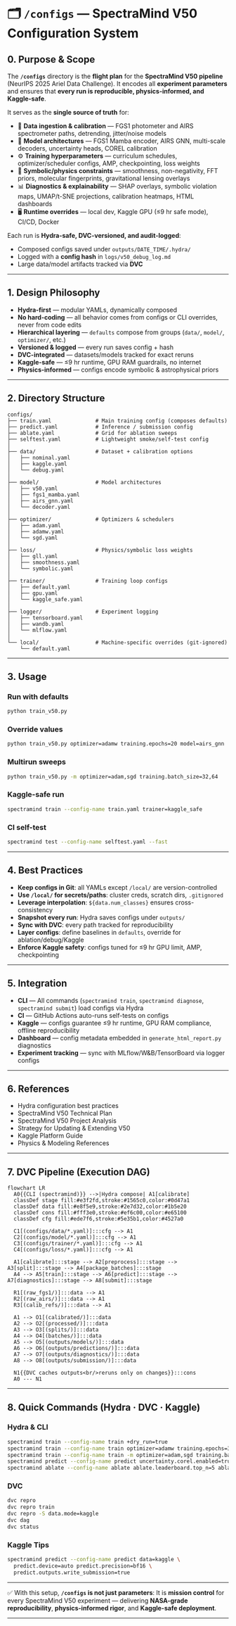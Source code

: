# 🗂️ `/configs` — SpectraMind V50 Configuration System

## 0. Purpose & Scope

The **`/configs`** directory is the **flight plan** for the **SpectraMind V50 pipeline** (NeurIPS 2025 Ariel Data Challenge).
It encodes all **experiment parameters** and ensures that **every run is reproducible, physics-informed, and Kaggle-safe**.

It serves as the **single source of truth** for:

* 📡 **Data ingestion & calibration** — FGS1 photometer and AIRS spectrometer paths, detrending, jitter/noise models
* 🧠 **Model architectures** — FGS1 Mamba encoder, AIRS GNN, multi-scale decoders, uncertainty heads, COREL calibration
* ⚙️ **Training hyperparameters** — curriculum schedules, optimizer/scheduler configs, AMP, checkpointing, loss weights
* 🔬 **Symbolic/physics constraints** — smoothness, non-negativity, FFT priors, molecular fingerprints, gravitational lensing overlays
* 📊 **Diagnostics & explainability** — SHAP overlays, symbolic violation maps, UMAP/t-SNE projections, calibration heatmaps, HTML dashboards
* 🖥️ **Runtime overrides** — local dev, Kaggle GPU (≤9 hr safe mode), CI/CD, Docker

Each run is **Hydra-safe, DVC-versioned, and audit-logged**:

* Composed configs saved under `outputs/DATE_TIME/.hydra/`
* Logged with a **config hash** in `logs/v50_debug_log.md`
* Large data/model artifacts tracked via **DVC**

---

## 1. Design Philosophy

* **Hydra-first** — modular YAMLs, dynamically composed
* **No hard-coding** — all behavior comes from configs or CLI overrides, never from code edits
* **Hierarchical layering** — `defaults` compose from groups (`data/`, `model/`, `optimizer/`, etc.)
* **Versioned & logged** — every run saves config + hash
* **DVC-integrated** — datasets/models tracked for exact reruns
* **Kaggle-safe** — ≤9 hr runtime, GPU RAM guardrails, no internet
* **Physics-informed** — configs encode symbolic & astrophysical priors

---

## 2. Directory Structure

```
configs/
├── train.yaml              # Main training config (composes defaults)
├── predict.yaml            # Inference / submission config
├── ablate.yaml             # Grid for ablation sweeps
├── selftest.yaml           # Lightweight smoke/self-test config
│
├── data/                   # Dataset + calibration options
│   ├── nominal.yaml
│   ├── kaggle.yaml
│   └── debug.yaml
│
├── model/                  # Model architectures
│   ├── v50.yaml
│   ├── fgs1_mamba.yaml
│   ├── airs_gnn.yaml
│   └── decoder.yaml
│
├── optimizer/              # Optimizers & schedulers
│   ├── adam.yaml
│   ├── adamw.yaml
│   └── sgd.yaml
│
├── loss/                   # Physics/symbolic loss weights
│   ├── gll.yaml
│   ├── smoothness.yaml
│   └── symbolic.yaml
│
├── trainer/                # Training loop configs
│   ├── default.yaml
│   ├── gpu.yaml
│   └── kaggle_safe.yaml
│
├── logger/                 # Experiment logging
│   ├── tensorboard.yaml
│   ├── wandb.yaml
│   └── mlflow.yaml
│
└── local/                  # Machine-specific overrides (git-ignored)
    └── default.yaml
```

---

## 3. Usage

### Run with defaults

```bash
python train_v50.py
```

### Override values

```bash
python train_v50.py optimizer=adamw training.epochs=20 model=airs_gnn
```

### Multirun sweeps

```bash
python train_v50.py -m optimizer=adam,sgd training.batch_size=32,64
```

### Kaggle-safe run

```bash
spectramind train --config-name train.yaml trainer=kaggle_safe
```

### CI self-test

```bash
spectramind test --config-name selftest.yaml --fast
```

---

## 4. Best Practices

* **Keep configs in Git**: all YAMLs except `/local/` are version-controlled
* **Use `/local/` for secrets/paths**: cluster creds, scratch dirs, `.gitignored`
* **Leverage interpolation**: `${data.num_classes}` ensures cross-consistency
* **Snapshot every run**: Hydra saves configs under `outputs/`
* **Sync with DVC**: every path tracked for reproducibility
* **Layer configs**: define baselines in `defaults`, override for ablation/debug/Kaggle
* **Enforce Kaggle safety**: configs tuned for ≤9 hr GPU limit, AMP, checkpointing

---

## 5. Integration

* **CLI** — All commands (`spectramind train`, `spectramind diagnose`, `spectramind submit`) load configs via Hydra
* **CI** — GitHub Actions auto-runs self-tests on configs
* **Kaggle** — configs guarantee ≤9 hr runtime, GPU RAM compliance, offline reproducibility
* **Dashboard** — config metadata embedded in `generate_html_report.py` diagnostics
* **Experiment tracking** — sync with MLflow/W\&B/TensorBoard via logger configs

---

## 6. References

* Hydra configuration best practices
* SpectraMind V50 Technical Plan
* SpectraMind V50 Project Analysis
* Strategy for Updating & Extending V50
* Kaggle Platform Guide
* Physics & Modeling References

---

## 7. DVC Pipeline (Execution DAG)

```mermaid
flowchart LR
  A0{{CLI (spectramind)}} -->|Hydra compose| A1[calibrate]
  classDef stage fill:#e3f2fd,stroke:#1565c0,color:#0d47a1
  classDef data fill:#e8f5e9,stroke:#2e7d32,color:#1b5e20
  classDef cons fill:#fff3e0,stroke:#ef6c00,color:#e65100
  classDef cfg fill:#ede7f6,stroke:#5e35b1,color:#4527a0

  C1[(configs/data/*.yaml)]:::cfg --> A1
  C2[(configs/model/*.yaml)]:::cfg --> A1
  C3[(configs/trainer/*.yaml)]:::cfg --> A1
  C4[(configs/loss/*.yaml)]:::cfg --> A1

  A1[calibrate]:::stage --> A2[preprocess]:::stage --> A3[split]:::stage --> A4[package_batches]:::stage
  A4 --> A5[train]:::stage --> A6[predict]:::stage --> A7[diagnostics]:::stage --> A8[submit]:::stage

  R1[(raw_fgs1/)]:::data --> A1
  R2[(raw_airs/)]:::data --> A1
  R3[(calib_refs/)]:::data --> A1

  A1 --> O1[(calibrated/)]:::data
  A2 --> O2[(processed/)]:::data
  A3 --> O3[(splits/)]:::data
  A4 --> O4[(batches/)]:::data
  A5 --> O5[(outputs/models/)]:::data
  A6 --> O6[(outputs/predictions/)]:::data
  A7 --> O7[(outputs/diagnostics/)]:::data
  A8 --> O8[(outputs/submission/)]:::data

  N1{{DVC caches outputs<br/>reruns only on changes}}:::cons
  A0 --- N1
```

---

## 8. Quick Commands (Hydra · DVC · Kaggle)

### Hydra & CLI

```bash
spectramind train --config-name train +dry_run=true
spectramind train --config-name train optimizer=adamw training.epochs=30 model=airs_gnn
spectramind train --config-name train -m optimizer=adam,sgd training.batch_size=32,64,96
spectramind predict --config-name predict uncertainty.corel.enabled=true
spectramind ablate --config-name ablate ablate.leaderboard.top_n=5 ablate.leaderboard.export_html=true
```

### DVC

```bash
dvc repro
dvc repro train
dvc repro -S data.mode=kaggle
dvc dag
dvc status
```

### Kaggle Tips

```bash
spectramind predict --config-name predict data=kaggle \
  predict.device=auto predict.precision=bf16 \
  predict.outputs.write_submission=true
```

---

✅ With this setup, **`/configs` is not just parameters**:
It is **mission control** for every SpectraMind V50 experiment — delivering **NASA-grade reproducibility**, **physics-informed rigor**, and **Kaggle-safe deployment**.

---
